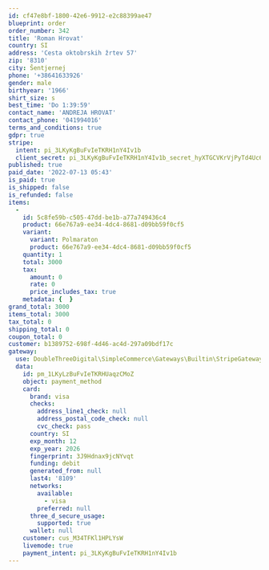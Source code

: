 ```yaml
---
id: cf47e8bf-1800-42e6-9912-e2c88399ae47
blueprint: order
order_number: 342
title: 'Roman Hrovat'
country: SI
address: 'Cesta oktobrskih žrtev 57'
zip: '8310'
city: Šentjernej
phone: '+38641633926'
gender: male
birthyear: '1966'
shirt_size: s
best_time: 'Do 1:39:59'
contact_name: 'ANDREJA HROVAT'
contact_phone: '041994016'
terms_and_conditions: true
gdpr: true
stripe:
  intent: pi_3LKyKgBuFvIeTKRH1nY4Iv1b
  client_secret: pi_3LKyKgBuFvIeTKRH1nY4Iv1b_secret_hyXTGCVKrVjPyTd4Uc6B5sOKI
published: true
paid_date: '2022-07-13 05:43'
is_paid: true
is_shipped: false
is_refunded: false
items:
  -
    id: 5c8fe59b-c505-47dd-be1b-a77a749436c4
    product: 66e767a9-ee34-4dc4-8681-d09bb59f0cf5
    variant:
      variant: Polmaraton
      product: 66e767a9-ee34-4dc4-8681-d09bb59f0cf5
    quantity: 1
    total: 3000
    tax:
      amount: 0
      rate: 0
      price_includes_tax: true
    metadata: {  }
grand_total: 3000
items_total: 3000
tax_total: 0
shipping_total: 0
coupon_total: 0
customer: b1389752-698f-4d46-ac4d-297a09bdf17c
gateway:
  use: DoubleThreeDigital\SimpleCommerce\Gateways\Builtin\StripeGateway
  data:
    id: pm_1LKyLzBuFvIeTKRHUaqzCMoZ
    object: payment_method
    card:
      brand: visa
      checks:
        address_line1_check: null
        address_postal_code_check: null
        cvc_check: pass
      country: SI
      exp_month: 12
      exp_year: 2026
      fingerprint: 3J9Hdnax9jcNYvqt
      funding: debit
      generated_from: null
      last4: '8109'
      networks:
        available:
          - visa
        preferred: null
      three_d_secure_usage:
        supported: true
      wallet: null
    customer: cus_M34TFKl1HPLYsW
    livemode: true
    payment_intent: pi_3LKyKgBuFvIeTKRH1nY4Iv1b
---
```

